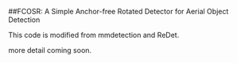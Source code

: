 ##FCOSR: A Simple Anchor-free Rotated Detector for Aerial Object Detection

This code is modified from mmdetection and ReDet.

more detail coming soon.